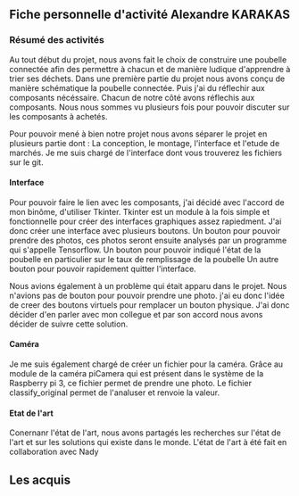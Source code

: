 ## Fiche personnelle d'activité Alexandre KARAKAS

### Résumé des activités

Au tout début du projet, nous avons fait le choix de construire une poubelle connectée afin des permettre à chacun et de manière ludique d'apprendre à trier ses déchets. 
Dans une première partie du projet nous avons conçu de manière schématique la poubelle connectée. Puis j'ai du réflechir aux composants nécéssaire.
Chacun de notre côté avons réflechis aux composants. Nous nous sommes vu plusieurs fois pour pouvoir discuter sur les composants à achetés. 

Pour pouvoir mené à bien notre projet nous avons séparer le projet en plusieurs partie dont :
La conception, le montage, l'interface et l'etude de marchés. 
Je me suis chargé de l'interface dont vous trouverez les fichiers sur le git. 

#### Interface
Pour pouvoir faire le lien avec les composants, j'ai décidé avec l'accord de mon binôme, d'utiliser Tkinter. Tkinter est un module à la fois simple et fonctionnelle pour créer des interfaces graphiques assez rapiedment. J'ai donc créer une interface avec plusieurs boutons. Un bouton pour pouvoir prendre des photos, ces photos seront ensuite analysés par un programme qui s'appelle Tensorflow.
Un bouton pour pouvoir indiqué l'état de la poubelle en particulier sur le taux de remplissage de la poubelle
Un autre bouton pour pouvoir rapidement quitter l'interface.

Nous avions également à un problème qui était apparu dans le projet. 
Nous n'avions pas de bouton pour pouvoir prendre une photo.
j'ai eu donc l'idée de creer des boutons virtuels pour remplacer un bouton physique. J'ai donc décider d'en parler avec mon collegue et par son accord nous avons décider de suivre cette solution.

#### Caméra
Je me suis également chargé de créer un fichier pour la caméra. Grâce au module de la caméra piCamera qui est présent dans le système de la Raspberry pi 3, ce fichier permet de prendre une photo. Le fichier classify_original permet de l'analuser et renvoie la valeur. 

#### Etat de l'art
Conernanr l'état de l'art, nous avons partagés les recherches sur l'état de l'art et sur les solutions qui existe dans le monde. L'état de l'art à été fait en collaboration avec Nady

## Les acquis



